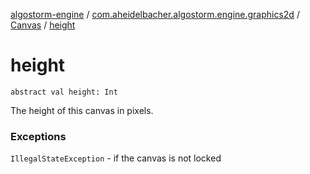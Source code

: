 [algostorm-engine](../../index.md) / [com.aheidelbacher.algostorm.engine.graphics2d](../index.md) / [Canvas](index.md) / [height](.)

# height

`abstract val height: Int`

The height of this canvas in pixels.

### Exceptions

`IllegalStateException` - if the canvas is not locked